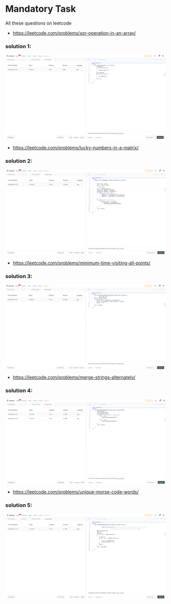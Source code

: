 # Mandatory Task
All these questions on leetcode

* https://leetcode.com/problems/xor-operation-in-an-array/
### solution 1:
![](1.png)


* https://leetcode.com/problems/lucky-numbers-in-a-matrix/
### solution 2:
![](2.png)


* https://leetcode.com/problems/minimum-time-visiting-all-points/
### solution 3:
![](3.png)


* https://leetcode.com/problems/merge-strings-alternately/
### solution 4:
![](4.png)


* https://leetcode.com/problems/unique-morse-code-words/
### solution 5:
![](5.png)

